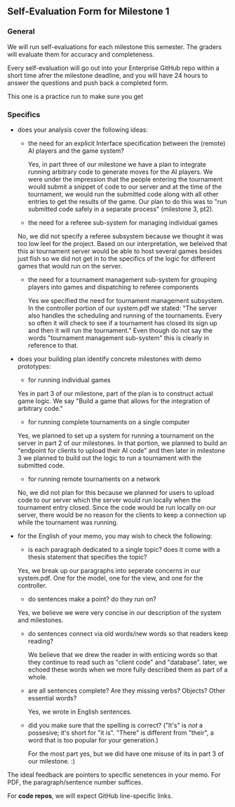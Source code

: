 ## Self-Evaluation Form for Milestone 1

### General 

We will run self-evaluations for each milestone this semester.  The
graders will evaluate them for accuracy and completeness.

Every self-evaluation will go out into your Enterprise GitHub repo
within a short time afrer the milestone deadline, and you will have 24
hours to answer the questions and push back a completed form.

This one is a practice run to make sure you get


### Specifics 


- does your analysis cover the following ideas:

  - the need for an explicit Interface specification between the (remote) AI 
    players and the game system?
    
    Yes, in part three of our milestone we have a plan to integrate running arbitrary code to generate moves for the AI players. We were under the impression that the people entering the tournament would submit a snippet of code to our server and at the time of the tournament, we would run the submitted code along with all other entries to get the results of the game. Our plan to do this was to "run submitted code safely in a separate process" (milestone 3, pt2).

  - the need for a referee sub-system for managing individual games
  
  No, we did not specify a referee subsystem because we thought it was too low leel for the project. Based on our interpretation, we beleived that this ai tournament server would be able to host several games besides just fish so we did not get in to the specifics of the logic for different games that would run on the server.    


  - the need for a tournament management sub-system for grouping
    players into games and dispatching to referee components
    
    Yes we specified the need for tournament management subsystem. In the controller portion of our system.pdf we stated: "The server also handles the scheduling and running of the tournaments. Every so often it will check to see if a tournament has closed its sign up and then it will run the tournament." Even though do not say the words "tournament management sub-system" this is clearly in reference to that.

- does your building plan identify concrete milestones with demo prototypes:

  - for running individual games
  
  Yes in part 3 of our milestone, part of the plan is to construct actual game logic. We say "Build a game that allows for the integration of arbitrary code."

  - for running complete tournaments on a single computer 
  
  Yes, we planned to set up a system for running a tournament on the server in part 2 of our milestones. In that portion, we planned to build an "endpoint for clients to upload their AI code" and then later in milestone 3 we planned to build out the logic to run a tournament with the submitted code.


  - for running remote tournaments on a network
  
  No, we did not plan for this because we planned for users to upload code to our server which the server would run locally when the tournament entry closed. Since the code would be run locally on our server, there would be no reason for the clients to keep a connection up while the tournament was running.


- for the English of your memo, you may wish to check the following:

  - is each paragraph dedicated to a single topic? does it come with a
    thesis statement that specifies the topic?

  Yes, we break up our paragraphs into seperate concerns in our system.pdf. One for the model, one for the view, and one for the controller.

  - do sentences make a point? do they run on?
  
  Yes, we believe we were very concise in our description of the system and milestones.


  - do sentences connect via old words/new words so that readers keep
    reading?
    
    We believe that we drew the reader in with enticing words so that they continue to read such as "client code" and "database". later, we echoed these words when we more fully described them as part of a whole.


  - are all sentences complete? Are they missing verbs? Objects? Other
    essential words?
    
    Yes, we wrote in English sentences.


  - did you make sure that the spelling is correct? ("It's" is *not* a
    possesive; it's short for "it is". "There" is different from
    "their", a word that is too popular for your generation.)
    
    For the most part yes, but we did have one misuse of its in part 3 of our milestone. :)

The ideal feedback are pointers to specific senetences in your memo.
For PDF, the paragraph/sentence number suffices. 

For **code repos**, we will expect GitHub line-specific links. 


